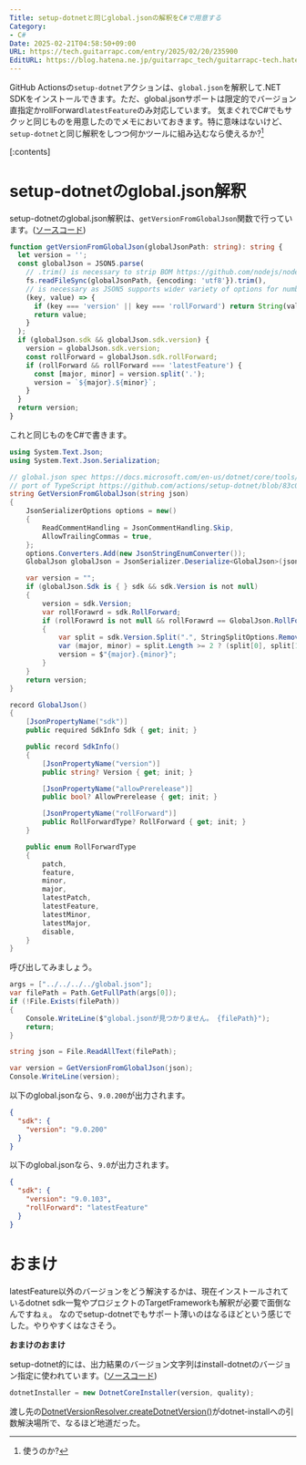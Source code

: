 ```yaml
---
Title: setup-dotnetと同じglobal.jsonの解釈をC#で用意する
Category:
- C#
Date: 2025-02-21T04:58:50+09:00
URL: https://tech.guitarrapc.com/entry/2025/02/20/235900
EditURL: https://blog.hatena.ne.jp/guitarrapc_tech/guitarrapc-tech.hatenablog.com/atom/entry/6802418398330557518
---
```


GitHub Actionsの`setup-dotnet`アクションは、`global.json`を解釈して.NET SDKをインストールできます。ただ、global.jsonサポートは限定的でバージョン直指定かrollForward`latestFeature`のみ対応しています。
気まぐれでC#でもサクッと同じものを用意したのでメモにおいておきます。特に意味はないけど、`setup-dotnet`と同じ解釈をしつつ何かツールに組み込むなら使えるか?[^1]

[:contents]

# setup-dotnetのglobal.json解釈

setup-dotnetのglobal.json解釈は、`getVersionFromGlobalJson`関数で行っています。([ソースコード](https://github.com/actions/setup-dotnet/blob/83c0c1a6c843e2d7e6b14cc940a4a8c77243829b/src/setup-dotnet.ts#L99C1-L119C2))

```typescript
function getVersionFromGlobalJson(globalJsonPath: string): string {
  let version = '';
  const globalJson = JSON5.parse(
    // .trim() is necessary to strip BOM https://github.com/nodejs/node/issues/20649
    fs.readFileSync(globalJsonPath, {encoding: 'utf8'}).trim(),
    // is necessary as JSON5 supports wider variety of options for numbers: https://www.npmjs.com/package/json5#numbers
    (key, value) => {
      if (key === 'version' || key === 'rollForward') return String(value);
      return value;
    }
  );
  if (globalJson.sdk && globalJson.sdk.version) {
    version = globalJson.sdk.version;
    const rollForward = globalJson.sdk.rollForward;
    if (rollForward && rollForward === 'latestFeature') {
      const [major, minor] = version.split('.');
      version = `${major}.${minor}`;
    }
  }
  return version;
}
```

これと同じものをC#で書きます。

```csharp
using System.Text.Json;
using System.Text.Json.Serialization;

// global.json spec https://docs.microsoft.com/en-us/dotnet/core/tools/global-json
// port of TypeScript https://github.com/actions/setup-dotnet/blob/83c0c1a6c843e2d7e6b14cc940a4a8c77243829b/src/setup-dotnet.ts#L99C1-L119C2
string GetVersionFromGlobalJson(string json)
{
    JsonSerializerOptions options = new()
    {
        ReadCommentHandling = JsonCommentHandling.Skip,
        AllowTrailingCommas = true,
    };
    options.Converters.Add(new JsonStringEnumConverter());
    GlobalJson globalJson = JsonSerializer.Deserialize<GlobalJson>(json, options)!;

    var version = "";
    if (globalJson.Sdk is { } sdk && sdk.Version is not null)
    {
        version = sdk.Version;
        var rollForawrd = sdk.RollForward;
        if (rollForawrd is not null && rollForawrd == GlobalJson.RollForwardType.latestFeature)
        {
            var split = sdk.Version.Split(".", StringSplitOptions.RemoveEmptyEntries);
            var (major, minor) = split.Length >= 2 ? (split[0], split[1]) : ("0", "0");
            version = $"{major}.{minor}";
        }
    }
    return version;
}

record GlobalJson()
{
    [JsonPropertyName("sdk")]
    public required SdkInfo Sdk { get; init; }

    public record SdkInfo()
    {
        [JsonPropertyName("version")]
        public string? Version { get; init; }

        [JsonPropertyName("allowPrerelease")]
        public bool? AllowPrerelease { get; init; }

        [JsonPropertyName("rollForward")]
        public RollForwardType? RollForward { get; init; }
    }

    public enum RollForwardType
    {
        patch,
        feature,
        minor,
        major,
        latestPatch,
        latestFeature,
        latestMinor,
        latestMajor,
        disable,
    }
}
```

呼び出してみましょう。

```csharp
args = ["../../../../global.json"];
var filePath = Path.GetFullPath(args[0]);
if (!File.Exists(filePath))
{
    Console.WriteLine($"global.jsonが見つかりません。 {filePath}");
    return;
}

string json = File.ReadAllText(filePath);

var version = GetVersionFromGlobalJson(json);
Console.WriteLine(version);
```

以下のglobal.jsonなら、`9.0.200`が出力されます。

```json
{
  "sdk": {
    "version": "9.0.200"
  }
}
```

以下のglobal.jsonなら、`9.0`が出力されます。

```json
{
  "sdk": {
    "version": "9.0.103",
    "rollForward": "latestFeature"
  }
}
```

# おまけ

latestFeature以外のバージョンをどう解決するかは、現在インストールされているdotnet sdk一覧やプロジェクトのTargetFrameworkも解釈が必要で面倒なんですねぇ。
なのでsetup-dotnetでもサポート薄いのはなるほどという感じでした。やりやすくはなさそう。

**おまけのおまけ**

setup-dotnet的には、出力結果のバージョン文字列はinstall-dotnetのバージョン指定に使われています。([ソースコード](https://github.com/actions/setup-dotnet/blob/83c0c1a6c843e2d7e6b14cc940a4a8c77243829b/src/setup-dotnet.ts#L72))

```typescript
dotnetInstaller = new DotnetCoreInstaller(version, quality);
```

渡し先の[DotnetVersionResolver.createDotnetVersion()](https://github.com/actions/setup-dotnet/blob/83c0c1a6c843e2d7e6b14cc940a4a8c77243829b/src/installer.ts#L84)がdotnet-installへの引数解決場所で、なるほど地道だった。




[^1]: 使うのか?
